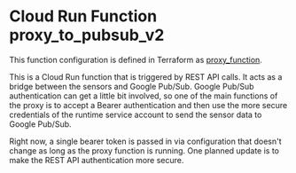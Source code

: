 # Cloud Run Function proxy_to_pubsub_v2

This function configuration is defined in Terraform as [proxy_function](/terraform/cloudrun_sensor_rest_proxy_v2.tf).

This is a Cloud Run function that is triggered by REST API calls.  It acts as a bridge between the sensors and Google Pub/Sub.  Google Pub/Sub authentication can get a little bit involved, so one of the main functions of the proxy is to accept a Bearer authentication and then use the more secure credentials of the runtime service account to send the sensor data to Google Pub/Sub.

Right now, a single bearer token is passed in via configuration that doesn't change as long as the proxy function is running.  One planned update is to make the REST API authentication more secure.